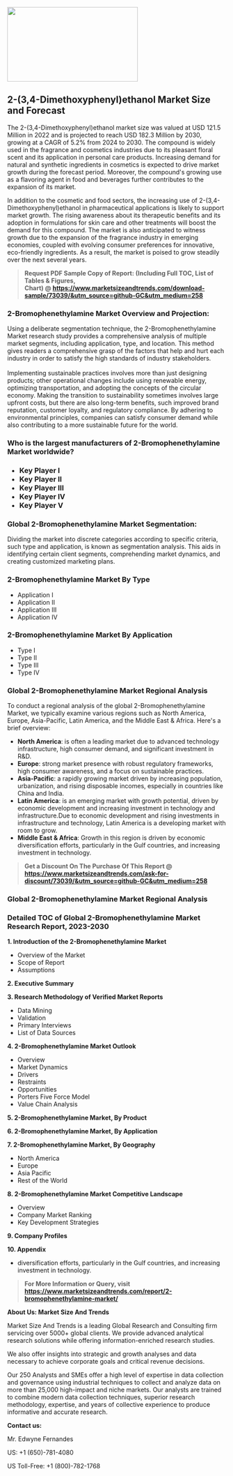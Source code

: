 <p><img class="alignnone size-medium wp-image-20088" src="https://ffe5etoiles.com/wp-content/uploads/2024/12/MST1-300x171.png" alt="" width="300" height="171" /></p><h2>2-(3,4-Dimethoxyphenyl)ethanol Market Size and Forecast</h2><p>The 2-(3,4-Dimethoxyphenyl)ethanol market size was valued at USD 121.5 Million in 2022 and is projected to reach USD 182.3 Million by 2030, growing at a CAGR of 5.2% from 2024 to 2030. The compound is widely used in the fragrance and cosmetics industries due to its pleasant floral scent and its application in personal care products. Increasing demand for natural and synthetic ingredients in cosmetics is expected to drive market growth during the forecast period. Moreover, the compound's growing use as a flavoring agent in food and beverages further contributes to the expansion of its market.</p><p>In addition to the cosmetic and food sectors, the increasing use of 2-(3,4-Dimethoxyphenyl)ethanol in pharmaceutical applications is likely to support market growth. The rising awareness about its therapeutic benefits and its adoption in formulations for skin care and other treatments will boost the demand for this compound. The market is also anticipated to witness growth due to the expansion of the fragrance industry in emerging economies, coupled with evolving consumer preferences for innovative, eco-friendly ingredients. As a result, the market is poised to grow steadily over the next several years.</p></p><blockquote id="" class=""><strong>Request PDF Sample Copy of Report: (Including Full TOC, List of Tables &amp; Figures, Chart)&nbsp;@&nbsp;<strong><a href="https://www.marketsizeandtrends.com/download-sample/73039/&utm_source=github-GC&utm_medium=258" target="_blank">https://www.marketsizeandtrends.com/download-sample/73039/&utm_source=github-GC&utm_medium=258</a></strong></strong></blockquote><h3 id="" class="">2-Bromophenethylamine Market&nbsp;Overview and Projection:</h3><p id="" class="">Using a deliberate segmentation technique, the 2-Bromophenethylamine Market research study provides a comprehensive analysis of multiple market segments, including application, type, and location. This method gives readers a comprehensive grasp of the factors that help and hurt each industry in order to satisfy the high standards of industry stakeholders. <br /> <br />Implementing sustainable practices involves more than just designing products; other operational changes include using renewable energy, optimizing transportation, and adopting the concepts of the circular economy. Making the transition to sustainability sometimes involves large upfront costs, but there are also long-term benefits, such improved brand reputation, customer loyalty, and regulatory compliance. By adhering to environmental principles, companies can satisfy consumer demand while also contributing to a more sustainable future for the world.</p><h3 id="" class="">Who is the largest manufacturers of&nbsp;2-Bromophenethylamine Market worldwide?</h3><h3 class=""><p><ul><li>Key Player I </li><li> Key Player II </li><li> Key Player III </li><li> Key Player IV </li><li> Key Player V</li></ul></p></h3><h3 id="" class="">Global&nbsp;2-Bromophenethylamine Market Segmentation:</h3><p id="" class="">Dividing the market into discrete categories according to specific criteria, such type and application, is known as segmentation analysis. This aids in identifying certain client segments, comprehending market dynamics, and creating customized marketing plans.</p><h3 id="" class="">2-Bromophenethylamine Market&nbsp;By Type</h3><p><p><ul><li>Application I </li><li> Application II </li><li> Application III </li><li> Application IV</p></li></ul></p></p><h3 id="" class="">2-Bromophenethylamine Market&nbsp;By Application</h3><p class=""><p><ul><li>Type I </li><li> Type II </li><li> Type III </li><li> Type IV</li></ul></p></p><h3 id="" class="">Global 2-Bromophenethylamine Market Regional Analysis</h3><p id="" class="">To conduct a regional analysis of the global 2-Bromophenethylamine Market, we typically examine various regions such as North America, Europe, Asia-Pacific, Latin America, and the Middle East &amp; Africa. Here's a brief overview:</p><ul><li><strong>North America</strong>: is often a leading market due to advanced technology infrastructure, high consumer demand, and significant investment in R&amp;D.</li><li><strong>Europe</strong>: strong market presence with robust regulatory frameworks, high consumer awareness, and a focus on sustainable practices.</li><li><strong>Asia-Pacific</strong>: a rapidly growing market driven by increasing population, urbanization, and rising disposable incomes, especially in countries like China and India.</li><li><strong>Latin America</strong>: is an emerging market with growth potential, driven by economic development and increasing investment in technology and infrastructure.Due to economic development and rising investments in infrastructure and technology, Latin America is a developing market with room to grow.</li><li><strong>Middle East &amp; Africa</strong>: Growth in this region is driven by economic diversification efforts, particularly in the Gulf countries, and increasing investment in technology.</li></ul><blockquote id="" class=""><strong>Get a Discount On The Purchase Of This Report @ <strong><a href="https://www.marketsizeandtrends.com/ask-for-discount/73039/&utm_source=github-GC&utm_medium=258" target="_blank">https://www.marketsizeandtrends.com/ask-for-discount/73039/&utm_source=github-GC&utm_medium=258</a></strong></strong></blockquote><h3 id="" class="">Global 2-Bromophenethylamine Market Regional Analysis</h3><h3 id="" class="">Detailed TOC of Global 2-Bromophenethylamine Market Research Report, 2023-2030</h3><p id="" class=""><strong>1. Introduction of the 2-Bromophenethylamine Market</strong></p><ul><li>Overview of the Market</li><li>Scope of Report</li><li>Assumptions</li></ul><p id="" class=""><strong>2. Executive Summary</strong></p><p id="" class=""><strong>3. Research Methodology of Verified Market Reports</strong></p><ul><li>Data Mining</li><li>Validation</li><li>Primary Interviews</li><li>List of Data Sources</li></ul><p id="" class=""><strong>4. 2-Bromophenethylamine Market Outlook</strong></p><ul><li>Overview</li><li>Market Dynamics</li><li>Drivers</li><li>Restraints</li><li>Opportunities</li><li>Porters Five Force Model</li><li>Value Chain Analysis</li></ul><p id="" class=""><strong>5. 2-Bromophenethylamine Market, By Product</strong></p><p id="" class=""><strong>6. 2-Bromophenethylamine Market, By Application</strong></p><p id="" class=""><strong>7. 2-Bromophenethylamine Market, By Geography</strong></p><ul><li>North America</li><li>Europe</li><li>Asia Pacific</li><li>Rest of the World</li></ul><p id="" class=""><strong>8. 2-Bromophenethylamine Market Competitive Landscape</strong></p><ul><li>Overview</li><li>Company Market Ranking</li><li>Key Development Strategies</li></ul><p id="" class=""><strong>9. Company Profiles</strong></p><p id="" class=""><strong>10. Appendix</strong></p><ul><li>diversification efforts, particularly in the Gulf countries, and increasing investment in technology.</li></ul><blockquote id="" class=""><strong>For More Information or Query, visit <strong><strong><a href="https://www.marketsizeandtrends.com/report/2-bromophenethylamine-market/" target="_blank">https://www.marketsizeandtrends.com/report/2-bromophenethylamine-market/</a></strong></strong></strong></blockquote><p id="" class=""><strong>About Us: Market Size And Trends</strong></p><p id="" class="">Market Size And Trends is a leading Global Research and Consulting firm servicing over 5000+ global clients. We provide advanced analytical research solutions while offering information-enriched research studies.</p><p id="" class="">We also offer insights into strategic and growth analyses and data necessary to achieve corporate goals and critical revenue decisions.</p><p id="" class="">Our 250 Analysts and SMEs offer a high level of expertise in data collection and governance using industrial techniques to collect and analyze data on more than 25,000 high-impact and niche markets. Our analysts are trained to combine modern data collection techniques, superior research methodology, expertise, and years of collective experience to produce informative and accurate research.</p><p id="" class=""><strong>Contact us:</strong></p><p id="" class="">Mr. Edwyne Fernandes</p><p id="" class="">US: +1 (650)-781-4080</p><p id="" class="">US Toll-Free: +1 (800)-782-1768</p>

